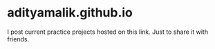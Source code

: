 # adityamalik.github.io

I post current practice projects hosted on this link. Just to share it with friends.
